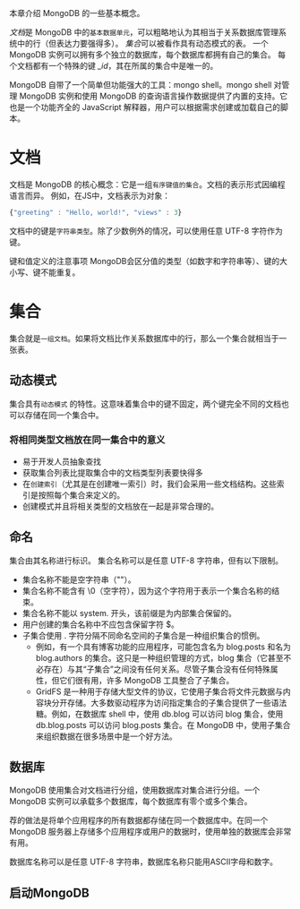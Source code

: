 本章介绍 MongoDB 的一些基本概念。

*文档*是 MongoDB 中的`基本数据单元`，可以粗略地认为其相当于关系数据库管理系统中的行（但表达力要强得多）。
*集合*可以被看作具有动态模式的表。
一个 MongoDB 实例可以拥有多个独立的数据库，每个数据库都拥有自己的集合。
每个文档都有一个特殊的键 *\_id*，其在所属的集合中是唯一的。

MongoDB 自带了一个简单但功能强大的工具：mongo shell。mongo shell 对管理 MongoDB 实例和使用 MongoDB 的查询语言操作数据提供了内置的支持。它也是一个功能齐全的 JavaScript 解释器，用户可以根据需求创建或加载自己的脚本。

# 文档

文档是 MongoDB 的核心概念：它是一组`有序键值的集合`。文档的表示形式因编程语言而异。
例如，在JS中，文档表示为对象：
```JavaScript
{"greeting" : "Hello, world!", "views" : 3}
```
文档中的键是`字符串类型`。除了少数例外的情况，可以使用任意 UTF-8 字符作为键。

键和值定义的注意事项
MongoDB会区分值的类型（如数字和字符串等）、键的大小写、键不能重复。

# 集合

集合就是`一组文档`。如果将文档比作关系数据库中的行，那么一个集合就相当于一张表。

## 动态模式

集合具有`动态模式` 的特性。这意味着集合中的键不固定，两个键完全不同的文档也可以存储在同一个集合中。

### 将相同类型文档放在同一集合中的意义

- 易于开发人员抽象查找
- 获取集合列表比提取集合中的文档类型列表要快得多
- 在`创建索引`（尤其是在创建唯一索引）时，我们会采用一些文档结构。这些索引是按照每个集合来定义的。
- 创建模式并且将相关类型的文档放在一起是非常合理的。

## 命名

集合由其名称进行标识。
集合名称可以是任意 UTF-8 字符串，但有以下限制。
- 集合名称不能是空字符串（""）。
- 集合名称不能含有 \0（空字符），因为这个字符用于表示一个集合名称的结束。
- 集合名称不能以 system. 开头，该前缀是为内部集合保留的。
- 用户创建的集合名称中不应包含保留字符 $。
- 子集合使用 . 字符分隔不同命名空间的子集合是一种组织集合的惯例。
	- 例如，有一个具有博客功能的应用程序，可能包含名为 blog.posts 和名为 blog.authors 的集合。这只是一种组织管理的方式，blog 集合（它甚至不必存在）与其“子集合”之间没有任何关系。尽管子集合没有任何特殊属性，但它们很有用，许多 MongoDB 工具整合了子集合。
	- GridFS 是一种用于存储大型文件的协议，它使用子集合将文件元数据与内容块分开存储。大多数驱动程序为访问指定集合的子集合提供了一些语法糖。例如，在数据库 shell 中，使用 db.blog 可以访问 blog 集合，使用 db.blog.posts 可以访问 blog.posts 集合。在 MongoDB 中，使用子集合来组织数据在很多场景中是一个好方法。

## 数据库

MongoDB 使用集合对文档进行分组，使用数据库对集合进行分组。一个MongoDB 实例可以承载多个数据库，每个数据库有零个或多个集合。

荐的做法是将单个应用程序的所有数据都存储在同一个数据库中。在同一个MongoDB 服务器上存储多个应用程序或用户的数据时，使用单独的数据库会非常有用。

数据库名称可以是任意 UTF-8 字符串，数据库名称只能用ASCII字母和数字。

## 启动MongoDB
